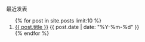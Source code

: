 <div class="box">
	<div class="box-title"> 最近发表 </div>
	<div class="box-content">
		<ol class="recent-post-list">
		{% for post in site.posts limit:10 %}
			<li><a href="{{post.url}}">{{ post.title }}</a> {{ post.date | date: "%Y-%m-%d" }}</li>
		{% endfor %}
		</ol>
	</div>
</div>